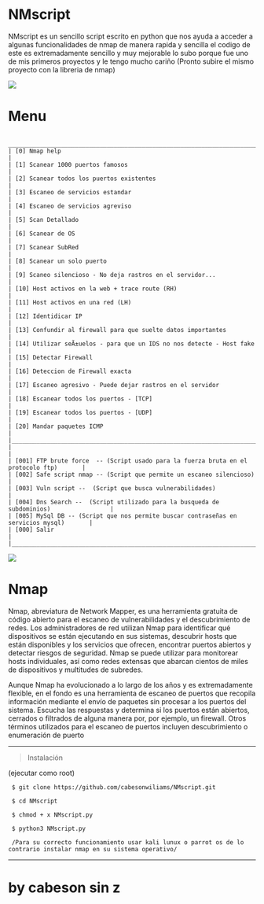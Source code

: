 # NMscript 
NMscript es un sencillo script escrito en python que nos ayuda a acceder a algunas funcionalidades de  nmap de manera rapida y sencilla el codigo de este es extremadamente sencillo  y muy mejorable  lo subo porque fue uno de mis primeros proyectos  y  le tengo mucho cariño (Pronto subire  el mismo proyecto con la libreria de nmap)

<IMG SRC = "https://github.com/cabesonwiliams/NMscript/blob/main/Nmscript.PNG">

# Menu  



     _________________________________________________________________________________________
    | [0] Nmap help                                                                           |
    | [1] Scanear 1000 puertos famosos                                                        |
    | [2] Scanear todos los puertos existentes                                                |
    | [3] Escaneo de servicios estandar                                                       |
    | [4] Escaneo de servicios agreviso                                                       |
    | [5] Scan Detallado                                                                      |
    | [6] Scanear de OS                                                                       |
    | [7] Scanear SubRed                                                                      |
    | [8] Scanear un solo puerto                                                              |
    | [9] Scaneo silencioso - No deja rastros en el servidor...                               |
    | [10] Host activos en la web + trace route (RH)                                          |
    | [11] Host activos en una red (LH)                                                       |
    | [12] Identidicar IP                                                                     |
    | [13] Confundir al firewall para que suelte datos importantes                            |
    | [14] Utilizar seÃ±uelos - para que un IDS no nos detecte - Host fake                    |
    | [15] Detectar Firewall                                                                  |
    | [16] Deteccion de Firewall exacta                                                       |
    | [17] Escaneo agresivo - Puede dejar rastros en el servidor                              |
    | [18] Escanear todos los puertos - [TCP]                                                 |
    | [19] Escanear todos los puertos - [UDP]                                                 |
    | [20] Mandar paquetes ICMP                                                               |
    |_________________________________________________________________________________________|
    |                                                                                         |
    | [001] FTP brute force  -- (Script usado para la fuerza bruta en el protocolo ftp)       |
    | [002] Safe script nmap -- (Script que permite un escaneo silencioso)                    |
    | [003] Vuln script --  (Script que busca vulnerabilidades)                               |
    | [004] Dns Search --  (Script utilizado para la busqueda de subdominios)                 |
    | [005] MySql DB -- (Script que nos permite buscar contraseñas en servicios mysql)       |
    | [000] Salir                                                                             |
    |_________________________________________________________________________________________|
 <IMG SRC = "https://github.com/cabesonwiliams/NMscript/blob/main/scriptnm.PNG">   
    
# Nmap
Nmap, abreviatura de Network Mapper, es una herramienta gratuita de código abierto para el escaneo de vulnerabilidades y el descubrimiento de redes. Los administradores de red utilizan Nmap para identificar qué dispositivos se están ejecutando en sus sistemas, descubrir hosts que están disponibles y los servicios que ofrecen, encontrar puertos abiertos y detectar riesgos de seguridad. Nmap se puede utilizar para monitorear hosts individuales, así como redes extensas que abarcan cientos de miles de dispositivos y multitudes de subredes.

Aunque Nmap ha evolucionado a lo largo de los años y es extremadamente flexible, en el fondo es una herramienta de escaneo de puertos que recopila información mediante el envío de paquetes sin procesar a los puertos del sistema. Escucha las respuestas y determina si los puertos están abiertos, cerrados o filtrados de alguna manera por, por ejemplo, un firewall. Otros términos utilizados para el escaneo de puertos incluyen descubrimiento o enumeración de puerto





--------------------------------
> Instalación
> 
 (ejecutar como root)
 
     $ git clone https://github.com/cabesonwiliams/NMscript.git 
    
     $ cd NMscript
     
     $ chmod + x NMscript.py
	
     $ python3 NMscript.py
	
     /Para su correcto funcionamiento usar kali lunux o parrot os de lo contrario instalar nmap en su sistema operativo/
	

--------------------------------
	
# by cabeson sin z
